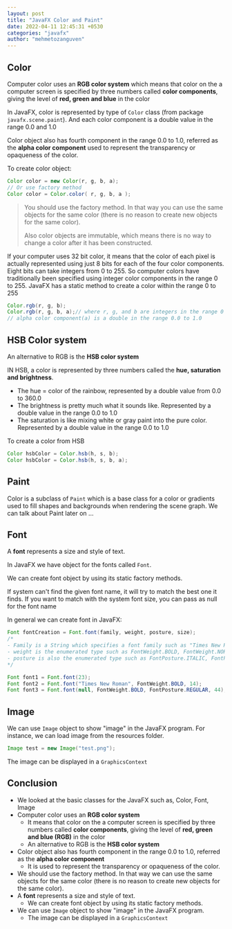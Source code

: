 ```yaml
---
layout: post
title: "JavaFX Color and Paint"
date: 2022-04-11 12:45:31 +0530
categories: "javafx"
author: "mehmetozanguven"
---
```


## Color

Computer color uses an **RGB color system** which means that color on the a computer screen is specified by three numbers called **color components**, giving the level of **red, green and blue** in the color

In JavaFX, color is represented by type of `Color` class (from package `javafx.scene.paint`). And each color component is a double value in the range 0.0 and 1.0

Color object also has fourth component in the range 0.0 to 1.0, referred as the **alpha color component** used to represent the transparency or opaqueness of the color.

To create color object:

```java
Color color = new Color(r, g, b, a);
// Or use factory method
Color color = Color.color( r, g, b, a );
```

> You should use the factory method. In that way you can use the same objects for the same color (there is no reason to create new objects for the same color).
>
> Also color objects are immutable, which means there is no way to change a color after it has been constructed.

If your computer uses 32 bit color, it means that the color of each pixel is actually represented using just 8 bits for each of the four color components. Eight bits can take integers from 0 to 255. So computer colors have traditionally been specified using integer color components in the range 0 to 255. JavaFX has a static method to create a color within the range 0 to 255

```java
Color.rgb(r, g, b);
Color.rgb(r, g, b, a);// where r, g, and b are integers in the range 0 to 255.
// alpha color component(a) is a double in the range 0.0 to 1.0
```

## HSB Color system

An alternative to RGB is the **HSB color system**

IN HSB, a color is represented by three numbers called the **hue, saturation and brightness**.

- The hue = color of the rainbow, represented by a double value from 0.0 to 360.0
- The brightness is pretty much what it sounds like. Represented by a double value in the range 0.0 to 1.0
- The saturation is like mixing white or gray paint into the pure color. Represented by a double value in the range 0.0 to 1.0

To create a color from HSB

```java
Color hsbColor = Color.hsb(h, s, b);
Color hsbColor = Color.hsb(h, s, b, a);
```

## Paint

Color is a subclass of `Paint` which is a base class for a color or gradients used to fill shapes and backgrounds when rendering the scene graph. We can talk about Paint later on ...

## Font

A **font** represents a size and style of text.

In JavaFX we have object for the fonts called `Font`.

We can create font object by using its static factory methods.

If system can't find the given font name, it will try to match the best one it finds. If you want to match with the system font size, you can pass as null for the font name

In general we can create font in JavaFX:

```java
Font fontCreation = Font.font(family, weight, posture, size);
/*
- Family is a String which specifies a font family such as "Times New Roman"
- weight is the enumerated type such as FontWeight.BOLD, FontWeight.NORMAL
- posture is also the enumerated type such as FontPosture.ITALIC, FontPosture.REGULAR
*/

Font font1 = Font.font(23);
Font font2 = Font.font("Times New Roman", FontWeight.BOLD, 14);
Font font3 = Font.font(null, FontWeight.BOLD, FontPosture.REGULAR, 44);
```

## Image

We can use `Image` object to show "image" in the JavaFX program. For instance, we can load image from the resources folder.

```java
Image test = new Image("test.png");
```

The image can be displayed in a `GraphicsContext`

## Conclusion

- We looked at the basic classes for the JavaFX such as, Color, Font, Image
- Computer color uses an **RGB color system**
  - It means that color on the a computer screen is specified by three numbers called **color components**, giving the level of **red, green and blue (RGB)** in the color
  - An alternative to RGB is the **HSB color system**
- Color object also has fourth component in the range 0.0 to 1.0, referred as the **alpha color component**
  - It is used to represent the transparency or opaqueness of the color.
- We should use the factory method. In that way we can use the same objects for the same color (there is no reason to create new objects for the same color).
- A **font** represents a size and style of text.
  - We can create font object by using its static factory methods.
- We can use `Image` object to show "image" in the JavaFX program.
  - The image can be displayed in a `GraphicsContext`
